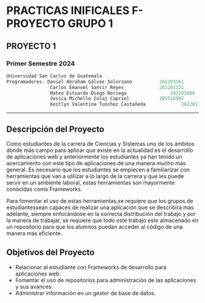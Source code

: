 # PRACTICAS INIFICALES F- PROYECTO GRUPO 1
## PROYECTO 1
### Primer Semestre 2024
```js
Universidad San Carlos de Guatemala
Programadores: Daniel Abraham Gálvez Solorzano   		202203361
                Carlos Emanuel Sancir Reyes       		202201131
                Mateo Estuardo Diego Noriega	        	202203009
                Jesica Michelle Colaj Capriel 	   		201516997
                Keitlyn Valentina Tunchez Castañeda 	        202201139
```
---
## Descripción del Proyecto
Como estudiantes de la carrera de Ciencias y Sistemas uno de los ámbitos donde más campo para aplicar que existe en la actualidad es el desarrollo de  aplicaciones web y anteriormente los estudiantes ya han tenido un acercamiento con este tipo de aplicaciones de una manera mucho más general. Es necesario que los estudiantes se empiecen a familiarizar con herramientas que van a utilizar a lo largo de la carrera y que les puede servir en un ambiente laboral, estas herramientas son mayormente conocidas como Frameworks.

Para fomentar el uso de estas herramientas,se requiere que los grupos de estudiantessean capaces de realizar una aplicación que se describirá más adelante, siempre enfocándose en la correcta distribución del trabajo y por la manera de trabajar, se requiere que todo este trabajo este almacenado en un repositorio para que los alumnos puedan acceder al código de una manera más eficiente.

## Objetivos del Proyecto
- Relacionar al estudiante con Frameworks de desarrollo para aplicaciones web.
- Fomentar el uso de repositorios para administración de las aplicaciones y sus  avances.
- Administrar información en un gestor de base de datos.
